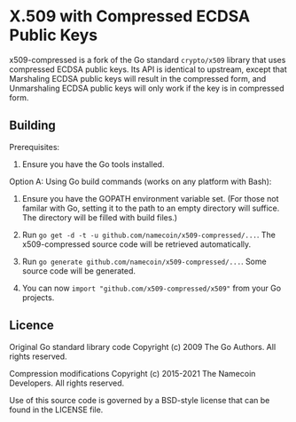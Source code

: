 # X.509 with Compressed ECDSA Public Keys

x509-compressed is a fork of the Go standard `crypto/x509` library that uses compressed ECDSA public keys.  Its API is identical to upstream, except that Marshaling ECDSA public keys will result in the compressed form, and Unmarshaling ECDSA public keys will only work if the key is in compressed form.

## Building

Prerequisites:

1. Ensure you have the Go tools installed.

Option A: Using Go build commands (works on any platform with Bash):

1. Ensure you have the GOPATH environment variable set. (For those not
   familar with Go, setting it to the path to an empty directory will suffice.
   The directory will be filled with build files.)

2. Run `go get -d -t -u github.com/namecoin/x509-compressed/...`. The x509-compressed source code will be
   retrieved automatically.

3. Run `go generate github.com/namecoin/x509-compressed/...`.  Some source code will be generated.

4. You can now `import "github.com/x509-compressed/x509"` from your Go projects.

## Licence

Original Go standard library code Copyright (c) 2009 The Go Authors. All rights reserved.

Compression modifications Copyright (c) 2015-2021 The Namecoin Developers. All rights reserved.

Use of this source code is governed by a BSD-style license that can be found in the LICENSE file.
